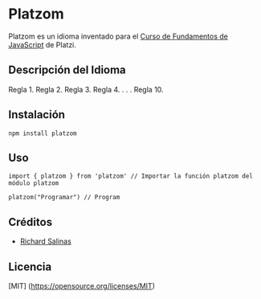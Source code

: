 # Platzom

Platzom es un idioma inventado para el [Curso de Fundamentos de JavaScript](https://platzi.com/js) de Platzi.

## Descripción del Idioma
Regla 1.
Regla 2.
Regla 3.
Regla 4.
.
.
.
Regla 10.

## Instalación

```
npm install platzom
```

## Uso

```
import { platzom } from 'platzom' // Importar la función platzom del módulo platzom

platzom("Programar") // Program
```

## Créditos
- [Richard Salinas](https://twitter.com/ricsal67)

## Licencia
[MIT] (https://opensource.org/licenses/MIT)

